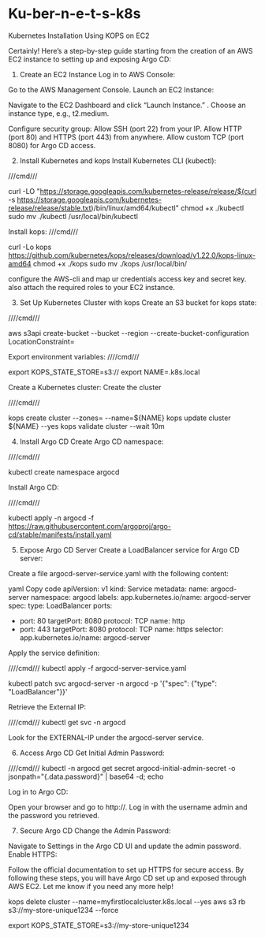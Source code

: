 # Ku-ber-n-e-t-s-k8s

Kubernetes Installation Using KOPS on EC2

Certainly! Here’s a step-by-step guide starting from the creation of an AWS EC2 instance to setting up and exposing Argo CD:

1. Create an EC2 Instance
Log in to AWS Console:

Go to the AWS Management Console.
Launch an EC2 Instance:

Navigate to the EC2 Dashboard and click “Launch Instance.”
.
Choose an instance type, e.g., t2.medium.


Configure security group:
Allow SSH (port 22) from your IP.
Allow HTTP (port 80) and HTTPS (port 443) from anywhere.
Allow custom TCP (port 8080) for Argo CD access.



2. Install Kubernetes and kops
Install Kubernetes CLI (kubectl):

///cmd///



curl -LO "https://storage.googleapis.com/kubernetes-release/release/$(curl -s https://storage.googleapis.com/kubernetes-release/release/stable.txt)/bin/linux/amd64/kubectl"
chmod +x ./kubectl
sudo mv ./kubectl /usr/local/bin/kubectl


Install kops:
///cmd///



curl -Lo kops https://github.com/kubernetes/kops/releases/download/v1.22.0/kops-linux-amd64
chmod +x ./kops
sudo mv ./kops /usr/local/bin/

configure the AWS-cli 
and map ur credentials access key and secret key. also attach the required roles to your EC2 instance.

3. Set Up Kubernetes Cluster with kops
Create an S3 bucket for kops state:

////cmd///


aws s3api create-bucket --bucket <your-kops-state-store> --region <your-region> --create-bucket-configuration LocationConstraint=<your-region>

Export environment variables:
////cmd///


export KOPS_STATE_STORE=s3://<your-kops-state-store>
export NAME=<your-cluster-name>.k8s.local



Create a Kubernetes cluster:
Create the cluster

////cmd///



kops create cluster --zones=<your-aws-zone> --name=${NAME}
kops update cluster ${NAME} --yes
kops validate cluster --wait 10m


4. Install Argo CD
Create Argo CD namespace:

////cmd///

kubectl create namespace argocd

Install Argo CD:

////cmd///

kubectl apply -n argocd -f https://raw.githubusercontent.com/argoproj/argo-cd/stable/manifests/install.yaml


5. Expose Argo CD Server
Create a LoadBalancer service for Argo CD server:

Create a file argocd-server-service.yaml with the following content:

yaml
Copy code
apiVersion: v1
kind: Service
metadata:
  name: argocd-server
  namespace: argocd
  labels:
    app.kubernetes.io/name: argocd-server
spec:
  type: LoadBalancer
  ports:
  - port: 80
    targetPort: 8080
    protocol: TCP
    name: http
  - port: 443
    targetPort: 8080
    protocol: TCP
    name: https
  selector:
    app.kubernetes.io/name: argocd-server
	
	
Apply the service definition:

////cmd///
kubectl apply -f argocd-server-service.yaml

kubectl patch svc argocd-server -n argocd -p '{"spec": {"type": "LoadBalancer"}}'


Retrieve the External IP:

////cmd///
kubectl get svc -n argocd

Look for the EXTERNAL-IP under the argocd-server service.

6. Access Argo CD
Get Initial Admin Password:

////cmd///
kubectl -n argocd get secret argocd-initial-admin-secret -o jsonpath="{.data.password}" | base64 -d; echo

Log in to Argo CD:

Open your browser and go to http://<external-ip>.
Log in with the username admin and the password you retrieved.

7. Secure Argo CD
Change the Admin Password:

Navigate to Settings in the Argo CD UI and update the admin password.
Enable HTTPS:

Follow the official documentation to set up HTTPS for secure access.
By following these steps, you will have Argo CD set up and exposed through AWS EC2. Let me know if you need any more help!




kops delete cluster --name=myfirstlocalcluster.k8s.local --yes
aws s3 rb s3://my-store-unique1234 --force

export KOPS_STATE_STORE=s3://my-store-unique1234

